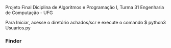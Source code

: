 Projeto Final Diciplina de Algoritmos e Programação I, Turma 31 Engenharia de Computação - UFG 

Para Iniciar, acesse o diretório achados/scr e execute o comando $ python3 Usuarios.py 

### Finder
